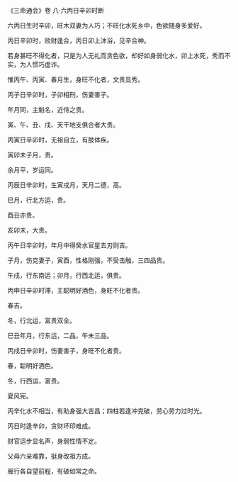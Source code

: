 《三命通会》卷 八·六丙日辛卯时断

六丙日生时辛卯，旺木双妻为人巧；不旺化水死乡中，色欲随身多爱好。

丙日辛卯时，败财逢合，丙日卯上沐浴，见辛合神。

若身甚旺不得化者，只是为人无礼而贪色欲，却好如身弱化水，卯上水死，秀而不实，为人惯巧虚诈。

惟丙午、丙寅、春月生，身旺不化者，文贵显秀。

丙子日辛卯时，子卯相刑，伤妻害子。

年月同，主魁名，近侍之贵。

寅、午、丑、戌、天干地支俱合者大贵。

丙寅日辛卯时，无祖自立，有肢体疾。

寅卯未子月，贵。

余月平，岁运同。

丙辰日辛卯时，生寅戌月，天月二德，高。

巳月，行北方运，贵。

酉丑亦贵。

亥卯未，大贵。

丙午日辛卯时，年月中得癸水官星去刃则吉。

子月，伤克妻子，寅酉，性格刚强，不受击触，三四品贵。

午戌，行东南运；卯月，行西北运，俱贵。

丙申日辛卯时滞，主聪明好酒色，身旺不化者贵。

春吉。

冬，行北运，富贵双全。

巳丑年月，行东运，二品，午未三品。

丙戌日辛卯时，伤妻害子，身旺不化者贵。

春，聪明好酒色。

冬，行西运，富贵。

夏风宪。

丙辛化水不相当，有助身强大吉昌；四柱若逢冲克破，劳心劳力过时光。

丙日时逢辛卯，贪财坏印难成。

财官运步显名声，身弱性情不定。

父母六亲难靠，挺身改祖方成。

雁行各自望前程，有破如常之命。

